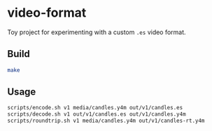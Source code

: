 # video-format

Toy project for experimenting with a custom `.es` video format.

## Build
```bash
make
````

## Usage

```bash
scripts/encode.sh v1 media/candles.y4m out/v1/candles.es
scripts/decode.sh v1 out/v1/candles.es out/v1/candles.y4m
scripts/roundtrip.sh v1 media/candles.y4m out/v1/candles-rt.y4m
```
